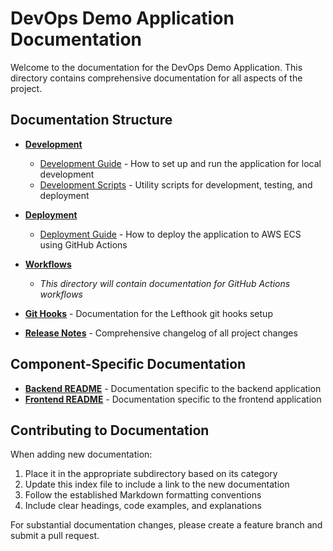 # DevOps Demo Application Documentation

Welcome to the documentation for the DevOps Demo Application. This directory contains comprehensive documentation for all aspects of the project.

## Documentation Structure

- **[Development](./development/)**
  - [Development Guide](./development/guide.md) - How to set up and run the application for local development
  - [Development Scripts](./development/scripts.md) - Utility scripts for development, testing, and deployment

- **[Deployment](./deployment/)**
  - [Deployment Guide](./deployment/guide.md) - How to deploy the application to AWS ECS using GitHub Actions

- **[Workflows](./workflows/)**
  - *This directory will contain documentation for GitHub Actions workflows*

- **[Git Hooks](./git-hooks.md)** - Documentation for the Lefthook git hooks setup

- **[Release Notes](./release-notes.md)** - Comprehensive changelog of all project changes

## Component-Specific Documentation

- **[Backend README](../backend/README.md)** - Documentation specific to the backend application
- **[Frontend README](../frontend/README.md)** - Documentation specific to the frontend application

## Contributing to Documentation

When adding new documentation:

1. Place it in the appropriate subdirectory based on its category
2. Update this index file to include a link to the new documentation
3. Follow the established Markdown formatting conventions
4. Include clear headings, code examples, and explanations

For substantial documentation changes, please create a feature branch and submit a pull request.
